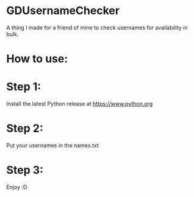 # GDUsernameChecker
A thing I made for a friend of mine to check usernames for availability in bulk.

# How to use:

# Step 1:
Install the latest Python release at https://www.python.org

# Step 2:
Put your usernames in the names.txt

# Step 3:
Enjoy :D
